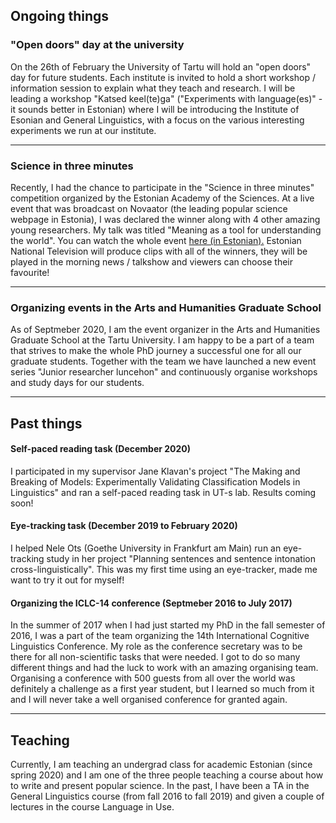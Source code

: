 ## Ongoing things

### "Open doors" day at the university

On the 26th of February the University of Tartu will hold an "open doors" day for future students. Each institute is invited to hold a short workshop / information session to explain what they teach and research. I will be leading a workshop "Katsed keel(te)ga" ("Experiments with language(es)" - it sounds better in Estonian) where I will be introducing the Institute of Esonian and General Linguistics, with a focus on the various interesting experiments we run at our institute.

---

### Science in three minutes

Recently, I had the chance to participate in the "Science in three minutes" competition organized by the Estonian Academy of the Sciences. At a live event that was broadcast on Novaator (the leading popular science webpage in Estonia), I was declared the winner along with 4 other amazing young researchers. My talk was titled "Meaning as a tool for understanding the world". You can watch the whole event [here (in Estonian).](https://www.youtube.com/watch?v=O6c6n2M_Leg&feature=emb_title) Estonian National Television will produce clips with all of the winners, they will be played in the morning news / talkshow and viewers can choose their favourite!

---

### Organizing events in the Arts and Humanities Graduate School

As of Septmeber 2020, I am the event organizer in the Arts and Humanities Graduate School at the Tartu University. I am happy to be a part of a team that strives to make the whole PhD journey a successful one for all our graduate students. Together with the team we have launched a new event series "Junior researcher luncehon" and continuously organise workshops and study days for our students.

---

## Past things

#### Self-paced reading task (December 2020)

I participated in my supervisor Jane Klavan's project "The Making and Breaking of Models: Experimentally Validating Classification Models in Linguistics" and ran a self-paced reading task in UT-s lab. Results coming soon!

#### Eye-tracking task (December 2019 to February 2020)

I helped Nele Ots (Goethe University in Frankfurt am Main) run an eye-tracking study in her project "Planning sentences and sentence intonation cross-linguistically". This was my first time using an eye-tracker, made me want to try it out for myself!

#### Organizing the ICLC-14 conference (Septmeber 2016 to July 2017)

In the summer of 2017 when I had just started my PhD in the fall semester of 2016, I was a part of the team organizing the 14th International Cognitive Linguistics Conference. My role as the conference secretary was to be there for all non-scientific tasks that were needed. I got to do so many different things and had the luck to work with an amazing organising team. Organising a conference with 500 guests from all over the world was definitely a challenge as a first year student, but I learned so much from it and I will never take a well organised conference for granted again. 

---

## Teaching

Currently, I am teaching an undergrad class for academic Estonian (since spring 2020) and I am one of the three people teaching a course about how to write and present popular science. In the past, I have been a TA in the General Linguistics course (from fall 2016 to fall 2019) and given a couple of lectures in the course Language in Use.
